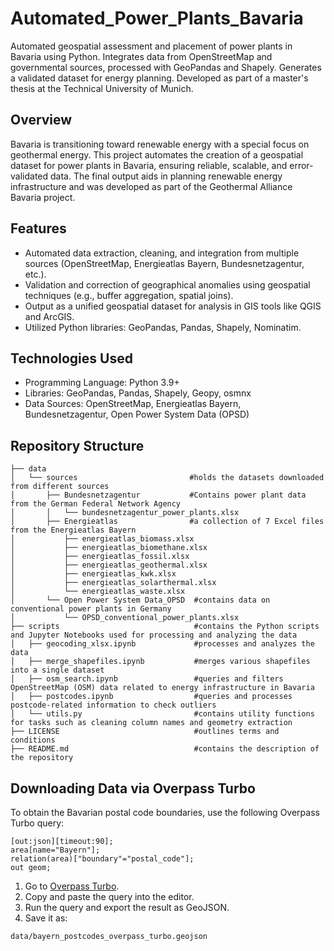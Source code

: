 # Automated_Power_Plants_Bavaria
Automated geospatial assessment and placement of power plants in Bavaria using Python. Integrates data from OpenStreetMap and governmental sources, processed with GeoPandas and Shapely. Generates a validated dataset for energy planning. Developed as part of a master's thesis at the Technical University of Munich.
## Overview
Bavaria is transitioning toward renewable energy with a special focus on geothermal energy. This project automates the creation of a geospatial dataset for power plants in Bavaria, ensuring reliable, scalable, and error-validated data. The final output aids in planning renewable energy infrastructure and was developed as part of the Geothermal Alliance Bavaria project.
## Features
* Automated data extraction, cleaning, and integration from multiple sources (OpenStreetMap, Energieatlas Bayern, Bundesnetzagentur, etc.).
* Validation and correction of geographical anomalies using geospatial techniques (e.g., buffer aggregation, spatial joins).
* Output as a unified geospatial dataset for analysis in GIS tools like QGIS and ArcGIS.
* Utilized Python libraries: GeoPandas, Pandas, Shapely, Nominatim.
## Technologies Used
* Programming Language: Python 3.9+
* Libraries: GeoPandas, Pandas, Shapely, Geopy, osmnx
* Data Sources: OpenStreetMap, Energieatlas Bayern, Bundesnetzagentur, Open Power System Data (OPSD)
## Repository Structure
```
├── data
│   └── sources                         #holds the datasets downloaded from different sources
│       ├── Bundesnetzagentur           #Contains power plant data from the German Federal Network Agency
│       │   └── bundesnetzagentur_power_plants.xlsx
│       ├── Energieatlas                #a collection of 7 Excel files from the Energieatlas Bayern
│           ├── energieatlas_biomass.xlsx
│           ├── energieatlas_biomethane.xlsx
│           ├── energieatlas_fossil.xlsx
│           ├── energieatlas_geothermal.xlsx
│           ├── energieatlas_kwk.xlsx
│           ├── energieatlas_solarthermal.xlsx
│           └── energieatlas_waste.xlsx
│       └── Open Power System Data_OPSD  #contains data on conventional power plants in Germany
│           └── OPSD_conventional_power_plants.xlsx
├── scripts                              #contains the Python scripts and Jupyter Notebooks used for processing and analyzing the data
│   ├── geocoding_xlsx.ipynb             #processes and analyzes the data
│   ├── merge_shapefiles.ipynb           #merges various shapefiles into a single dataset
│   ├── osm_search.ipynb                 #queries and filters OpenStreetMap (OSM) data related to energy infrastructure in Bavaria
│   ├── postcodes.ipynb                  #queries and processes postcode-related information to check outliers
│   └── utils.py                         #contains utility functions for tasks such as cleaning column names and geometry extraction
├── LICENSE                              #outlines terms and conditions
├── README.md                            #contains the description of the repository
```
## Downloading Data via Overpass Turbo  
To obtain the Bavarian postal code boundaries, use the following Overpass Turbo query: 
```overpass
[out:json][timeout:90];
area[name="Bayern"];
relation(area)["boundary"="postal_code"];
out geom;
```
1. Go to [Overpass Turbo](https://overpass-turbo.eu/).
2. Copy and paste the query into the editor.
3. Run the query and export the result as GeoJSON.
4. Save it as:
```
data/bayern_postcodes_overpass_turbo.geojson
```
